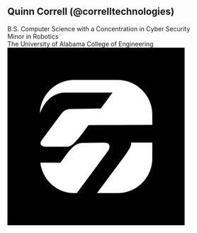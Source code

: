 ## Quinn Correll (@correlltechnologies)
B.S. Computer Science with a Concentration in Cyber Security\
Minor in Robotics\
The University of Alabama College of Engineering
![Correll Technologies](logo.png)
